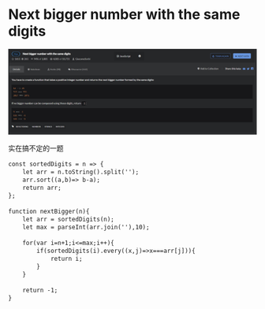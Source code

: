 # Next bigger number with the same digits
![](img/Next-bigger-number-with-the-same-digits.png)  

实在搞不定的一题
```
const sortedDigits = n => {
    let arr = n.toString().split('');
    arr.sort((a,b)=> b-a);
    return arr;
};

function nextBigger(n){
    let arr = sortedDigits(n);
    let max = parseInt(arr.join(''),10);

    for(var i=n+1;i<=max;i++){
        if(sortedDigits(i).every((x,j)=>x===arr[j])){
            return i;
        }
    }

    return -1;
}
```

```

```